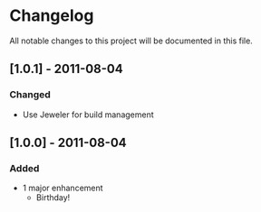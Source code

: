 # Changelog

All notable changes to this project will be documented in this file.

## [1.0.1] - 2011-08-04

### Changed
* Use Jeweler for build management

## [1.0.0] - 2011-08-04

### Added
* 1 major enhancement
  * Birthday! 